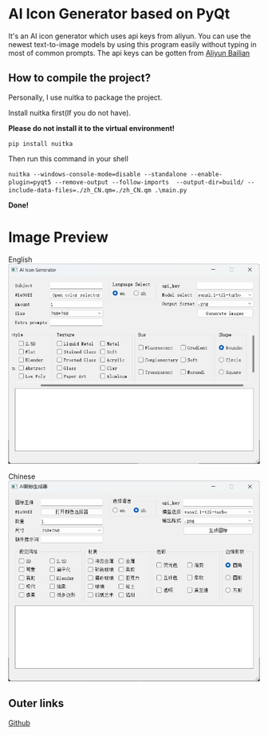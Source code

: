 # AI Icon Generator based on PyQt

It's an AI icon generator which uses api keys from aliyun.
You can use the newest text-to-image models by using this program easily
without typing in most of common prompts.
The api keys can be gotten from
[Aliyun Bailian](https://bailian.console.aliyun.com/?tab=model#/api-key)

## How to compile the project?

Personally, I use nuitka to package the project.

Install nuitka first(If you do not have).

**Please do not install it to the virtual environment!**

~~~shell
pip install nuitka
~~~

Then run this command in your shell

~~~shell
nuitka --windows-console-mode=disable --standalone --enable-plugin=pyqt5 --remove-output --follow-imports  --output-dir=build/ --include-data-files=./zh_CN.qm=./zh_CN.qm .\main.py
~~~

**Done!**

# Image Preview
English
![The image of the program](assets/img.png)

Chinese
![The image of the program(Chinese Version)](assets/img_1.png)


## Outer links
[Github](https://github.com/HongyiHuang398/QtIconGen_tongyi)
